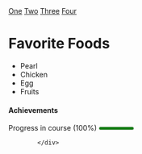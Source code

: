 <!Doctype html>
<html>
  <head>
    
  </head>
  <body>
  <a href="#">One</a> <a href="#"></a> <a href="#">Two</a> <a href="#">Three</a> <a href="#">Four</a>
 <h1>Favorite Foods</h1>
   <div>
    <ul>
    <li>Pearl</li>
    <li>Chicken</li>
    <li>Egg</li>
    <li>Fruits</li>
    </ul>
   </div>
  <div>
    <h4>Achievements</h4>
    <div>
				<label for="Progress">Progress in course (100%)</label>
				<meter id="Progress" value="100" min="0" max="100">100 out of 100</meter>

			</div>
  
  </body>
  <html>
